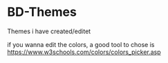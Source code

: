 # BD-Themes
Themes i have created/editet

if you wanna edit the colors, a good tool to chose is https://www.w3schools.com/colors/colors_picker.asp
